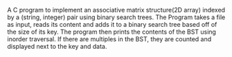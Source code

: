 A C program to implement an associative matrix structure(2D array) indexed by a (string, integer) pair using binary search trees.
The Program takes a file as input, reads its content and adds it to a binary search tree based off of the size of its key.
The program then prints the contents of the BST using inorder traversal. If there are multiples in the BST, they are counted and displayed next to the key and data.
